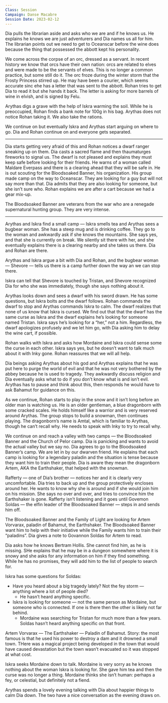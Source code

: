 ```yaml
---
Class: Session
Campaign: Danse Macabre
Session Date: 2023-02-12
---
```

Dia pulls the librarian aside and asks who we are and if he knows us. He explains he knows we are just adventurers and Dia names us all for him. The librarian points out we need to get to Oceanscar before the wine does because the thing that possessed the abbott kept his personality.

We come across the corpse of an orc, dressed as a servant. In recent history we know that orcs have their own nation: orcs are related to elves and were made to be the servants of elves. This is no longer a common practice, but some still do it. The orc froze during the winter storm that the Frosty Princess stirred up. He may have been a courier, which seems accurate sinc ehe has a letter that was sent to the abbott. Rohan tries to get Dia to read it but she hands it back. The letter is asking for more barrels of wine in elvish, and is signed by Felu.

Arythas digs a grave with the help of Iskra warming the soil. While he is preoccupied, Rohan finds a bank note for 100g in his bag. Arythas does not notice Rohan taking it. We also take the rations.

We continue on but eventually Iskra and Arythas start arguing on where to go. Dia and Rohan continue on and everyone gets separated.

---

Dia starts getting very afraid of this and Rohan notices a dwarf ranger sneaking up on them. Dia casts a sacred flame and then thaumaturges fireworks to signal us. The dwarf is not pleased and explains they must keep safe before looking for their friends. He warns of a woman called Maldare Everpass and there is a clearing ahead that they will be safe in. He is out scouting for the Bloodsoaked Banner, his organization. His group made camp on the way to Oceanscar. They are looking for a guy but will not say more than that. Dia admits that they are also looking for someone, but she isn’t sure who. Rohan explains we are after a cart because we had a gear mix-up.

The Bloodsoaked Banner are veterans from the war who are a renegade supernatural hunting group. They are very intense.

---

Arythas and Iskra find a small camp — Iskra smells tea and Arythas sees a bugbear woman. She has a steep mug and is drinking coffee. They go to the woman and awkwardly ask if she knows the mountains. She says yes, and that she is currently on break. We silently sit there with her, and she eventually explains there is a clearing nearby and she takes us there. Dia and Rohan are there.

Arythas and Iskra argue a bit with Dia and Rohan, and the bugbear woman — Shevore — tells us there is a camp further down the way an we can stop there.

Iskra can tell that Shevore is touched by Tristan, and Shevore recognized Dia for who she was immediately, though she says nothing about it.

Arythas looks down and sees a dwarf with his sword drawn. He has some questions, but Iskra bolts and the dwarf follows. Rohan commands the dwarf to stop and Arythas commands Iskra to calm. The dwarf realizes that none of us know that Iskra is cursed. We find out that that the dwarf has the same curse as Iskra and the dwarf explains he’s looking for someone named Tristan. Iskra says he’s looking for a “her,” not a him. Regardless, the dwarf apologizes profusely and we let him go, with Dia asking him to delay the wine cart, if possible.

Rohan walks with Iskra and asks how Mordaine and Iskra could sense some the curse in each other. Iskra says yes, but he doesn’t want to talk much about it with Inky gone. Rohan reassures that we will all help.

Dia beings asking Arythas about his god and Arythas explains that he was put here to purge the world of evil and that he was not very bothered by the abbey because he is used to tragedy. They awkwardly discuss religion and Dia eventually asks what to do if you don’t know what is and isn’t evil. Arythas has to pause and think about this, then responds he would have to ask Bahamut for guidance on this.

As we continue, Rohan starts to play in the snow and it isn’t long before an older man is watching us. He is an older gentleman, a blue dragonborn with some cracked scales. He holds himself like a warrior and is very reserved around Arythas. The group stops to build a snowman, then continues playing. The dragonborn’s name is Amtal, which is familiar to Arythas, though he can’t recall why. He needs to speak with Inky to try to recall why.

We continue on and reach a valley with two camps — the Bloodsoaked Banner and the Church of Pelor camp. Dia is panicking and wants to avoid the actual valley but we say no. Dia agrees to go to the Bloodsoaked Banner’s camp. We are let in by our dwarven friend. He explains that each camp is looking for a legendary paladin and the situation is tense because they want him to train their people. Dia is aware they mean the dragonborn Artem, AKA the Earthshaker, that helped with the snowman.

Rafferty — one of Dia’s brother — notices her and it is clearly very uncomfortable. Dia tries to back up and the group protectively encloses around her. He wants to know why she is around and if she would join him on his mission. She says no over and over, and tries to convince him the Earthshaker is gone. Rafferty isn’t listening and it goes until Govemon Soldas — the elfin leader of the Bloodsoaked Banner — steps in and sends him off.

The Bloodsoaked Banner and the Family of Light are looking for Artem Vorvarax, paladin of Bahamut, the Earthshaker. The Bloodsoaked Banner want him to help with their initiative while the Family wants him to train their “paladins”. Dia gives a note to Govannon Soldas for Artem to read.

Dia asks how he knows Bertram Hollis. She cannot find him, as he is missing. SHe explains that he may be in a dungeon somewhere where it is snowy and she asks for any information on him if they find something. While he has no promises, they will add him to the list of people to search for.

Iskra has some questions for Soldas:

- Have you heard about a big tragedy lately? Not the fey storm — anything where a lot of people died?
    - He hasn’t heard anything specific.
- Iskra is looking for someone — not the same person as Mordaine, but someone who is connected. If one is there then the other is likely not far behind.
    - Mordaine was searching for Tristan for much more than a few years. Soldas hasn’t heard anything specific on that front.

Artem Vorvarax — The Earthshaker — Paladin of Bahamut. Story: the most famous is that he used his power to destroy a dam and it drowned a small town. THere was a magical project being developed in the town that would have caused devastation but the town wasn’t evacuated so it was stopped at what cost.

Iskra seeks Mordaine down to talk. Mordaine is very sorry as he knows nothing about the woman Iskra is looking for. She gave him tea and then the curse was no longer a thing. Mordaine thinks she isn’t human: perhaps a fey, or celestial, but definitely not a fiend.

Arythas spends a lovely evening talking with Dia about happier things to calm Dia down. The two have a nice conversation as the evening draws on.